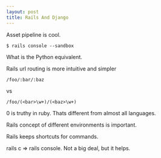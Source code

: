 ```yaml
---
layout: post
title: Rails And Django
---
```


Asset pipeline is cool.

    $ rails console --sandbox

What is the Python equivalent.

Rails url routing is more intuitive and simpler

    /foo/:bar/:baz 

vs

    /foo/(<bar>\w+)/(<baz>\w+)

0 is truthy in ruby. Thats different from almost all languages.

Rails concept of different environments is important. 

Rails keeps shortcuts for commands.

rails c => rails console. Not a big deal, but it helps.
